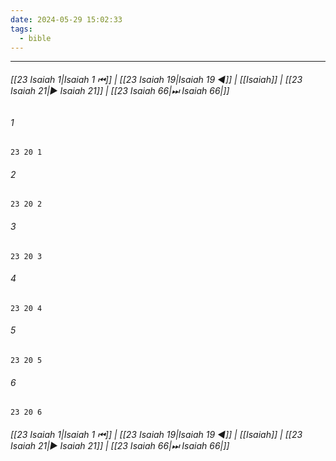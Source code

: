 ```yaml
---
date: 2024-05-29 15:02:33
tags:
  - bible
---
```

___

###### [[23 Isaiah 1|Isaiah 1 ⏮]] | [[23 Isaiah 19|Isaiah 19 ◀]] | [[Isaiah]] | [[23 Isaiah 21|▶ Isaiah 21]] | [[23 Isaiah 66|⏭ Isaiah 66|]]

###### 1
``` verse
23 20 1 
```
###### 2
``` verse
23 20 2 
```
###### 3
``` verse
23 20 3 
```
###### 4
``` verse
23 20 4 
```
###### 5
``` verse
23 20 5 
```
###### 6
``` verse
23 20 6 
```

###### [[23 Isaiah 1|Isaiah 1 ⏮]] | [[23 Isaiah 19|Isaiah 19 ◀]] | [[Isaiah]] | [[23 Isaiah 21|▶ Isaiah 21]] | [[23 Isaiah 66|⏭ Isaiah 66|]]

